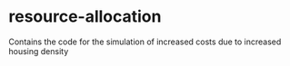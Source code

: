 # resource-allocation
Contains the code for the simulation of increased costs due to increased housing density
